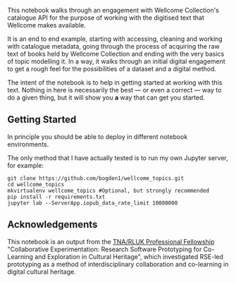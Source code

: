 This notebook walks through an engagement with Wellcome Collection's catalogue API for the purpose of working with the digitised text that Wellcome makes available.

It is an end to end example, starting with accessing, cleaning and working with catalogue metadata, going through the process of acquiring the raw text of books held by Wellcome Collection and ending with the very basics of topic modelling it. In a way, it walks through an initial digital engagement to get a rough feel for the possibilities of a dataset and a digital method.

The intent of the notebook is to help in getting started at working with this text. Nothing in here is necessarily the best &mdash; or even a correct &mdash; way to do a given thing, but it will show you **a** way that can get you started.

## Getting Started

In principle you should be able to deploy in different notebook environments.

The only method that I have actually tested is to run my own Jupyter server, for example:

```
git clone https://github.com/bogden1/wellcome_topics.git
cd wellcome_topics
mkvirtualenv wellcome_topics #Optional, but strongly recommended
pip install -r requirements.txt
jupyter lab --ServerApp.iopub_data_rate_limit 10000000
```

## Acknowledgements

This notebook is an output from the [TNA/RLUK Professional Fellowship](https://www.rluk.ac.uk/) "Collaborative Experimentation: Research Software Prototyping for Co-Learning and Exploration in Cultural Heritage", which investigated RSE-led prototyping as a method of interdisciplinary collaboration and co-learning in digital cultural heritage.
